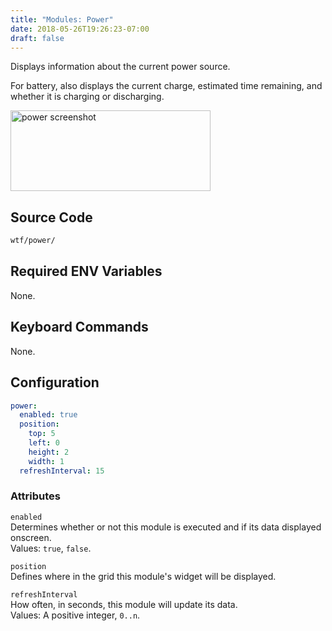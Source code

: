 ```yaml
---
title: "Modules: Power"
date: 2018-05-26T19:26:23-07:00
draft: false
---
```


Displays information about the current power source.

For battery, also displays the current charge, estimated time remaining,
and whether it is charging or discharging.

<img src="/imgs/modules/power.png" width="320" height="129" alt="power screenshot" />

## Source Code
```bash
wtf/power/
```

## Required ENV Variables

None.

## Keyboard Commands

None.

## Configuration

```yaml
power:
  enabled: true
  position:
    top: 5
    left: 0
    height: 2
    width: 1
  refreshInterval: 15
```

### Attributes

`enabled` <br />
Determines whether or not this module is executed and if its data displayed onscreen. <br />
Values: `true`, `false`.

`position` <br />
Defines where in the grid this module's widget will be displayed. <br />

`refreshInterval` <br />
How often, in seconds, this module will update its data. <br />
Values: A positive integer, `0..n`.
